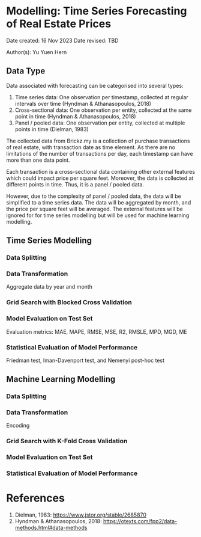 # Modelling: Time Series Forecasting of Real Estate Prices

Date created: 16 Nov 2023
Date revised: TBD

Author(s): Yu Yuen Hern

## Data Type
Data associated with forecasting can be categorised into several types:
1. Time series data: One observation per timestamp, collected at regular intervals over time (Hyndman & Athanasopoulos, 2018)
2. Cross-sectional data: One observation per entity, collected at the same point in time (Hyndman & Athanasopoulos, 2018)
3. Panel / pooled data: One observation per entity, collected at multiple points in time (Dielman, 1983)

The collected data from Brickz.my is a collection of purchase transactions of real estate, with transaction date as time element. As there are no limitations of the number of transactions per day, each timestamp can have more than one data point.

Each transaction is a cross-sectional data containing other external features which could impact price per square feet. Moreover, the data is collected at different points in time. Thus, it is a panel / pooled data.

However, due to the complexity of panel / pooled data, the data will be simplified to a time series data. The data will be aggregated by month, and the price per square feet will be averaged. The external features will be ignored for for time series modelling but will be used for machine learning modelling.

## Time Series Modelling

### Data Splitting

### Data Transformation
Aggregate data by year and month

### Grid Search with Blocked Cross Validation

### Model Evaluation on Test Set
Evaluation metrics: MAE, MAPE, RMSE, MSE, R2, RMSLE, MPD, MGD, ME

### Statistical Evaluation of Model Performance
Friedman test, Iman-Davenport test, and Nemenyi post-hoc test

## Machine Learning Modelling

### Data Splitting

### Data Transformation
Encoding

### Grid Search with K-Fold Cross Validation

### Model Evaluation on Test Set

### Statistical Evaluation of Model Performance

# References
1. Dielman, 1983: https://www.jstor.org/stable/2685870
2. Hyndman & Athanasopoulos, 2018: https://otexts.com/fpp2/data-methods.html#data-methods